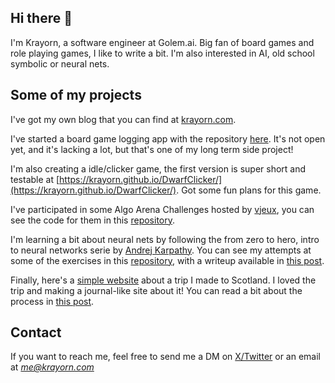 ## Hi there 👋

I'm Krayorn, a software engineer at Golem.ai. Big fan of board games and role playing games, I like to write a bit. I'm also interested in AI, old school symbolic or neural nets.

## Some of my projects

I've got my own blog that you can find at [krayorn.com](https://krayorn.com).

I've started a board game logging app with the repository [here](https://github.com/Krayorn/bg_log). It's not open yet, and it's lacking a lot, but that's one of my long term side project!

I'm also creating a idle/clicker game, the first version is super short and testable at [https://krayorn.github.io/DwarfClicker/](https://krayorn.github.io/DwarfClicker/). Got some fun plans for this game.

I've participated in some Algo Arena Challenges hosted by [vjeux](https://x.com/Vjeux), you can see the code for them in this [repository](https://github.com/Krayorn/AlgoArena-Submissions).

I'm learning a bit about neural nets by following the from zero to hero, intro to neural networks serie by [Andrej Karpathy](https://x.com/karpathy). You can see my attempts at some of the exercises in this [repository](https://github.com/Krayorn/neural-network-zero-to-hero-exercises), with a writeup available in [this post](https://www.krayorn.com/posts/zero-to-hero-neural-networks-bigram-trigram-language-models/).

Finally, here's a [simple website](https://scotland-public.krayorn.com/) about a trip I made to Scotland. I loved the trip and making a journal-like site about it! You can read a bit about the process in [this post](https://www.krayorn.com/posts/scotland-trip-diary/).

## Contact

If you want to reach me, feel free to send me a DM on [X/Twitter](https://x.com/Krayorn) or an email at *me@krayorn.com*